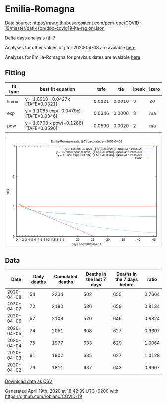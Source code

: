 # Emilia-Romagna

Data source: https://raw.githubusercontent.com/pcm-dpc/COVID-19/master/dati-json/dpc-covid19-ita-regioni.json

Delta days analysis (j): 7

Analyses for other values of j for 2020-04-08 are avalable [here](../2020-04-08/README.md)

Analyses for Emilia-Romagna for previous dates are avalable [here](../README.md)

## Fitting 
|fit type|best fit equation|tafe|tfe|ipeak|izero|
|-------|-----|--------|------|---|---|
|linear|y = 1.0910 -0.0427x  [TAFE=0.0321]|0.0321|0.0016|3|26|
|exp|y = 1.1085 exp(-0.0479x)  [TAFE=0.0346]|0.0346|0.0006|3|n/a|
|pow|y = 1.0708 x pow(-0.1288)  [TAFE=0.0590]|0.0590|0.0020|2|n/a|

![Plot](COVID-19_emilia-romagna_j7_2020-04-08.png)

## Data
|Date|Daily deaths|Cumulated deaths|Deaths in the last 7 days|Deaths in the 7 days before|ratio|
|----|----------|-----------|-------|--------------------|-----|
|2020-04-08|54|2234|502|655|0.7664|
|2020-04-07|72|2180|536|659|0.8134|
|2020-04-06|57|2108|570|646|0.8824|
|2020-04-05|74|2051|608|627|0.9697|
|2020-04-04|75|1977|633|629|1.0064|
|2020-04-03|91|1902|635|627|1.0128|
|2020-04-02|79|1811|637|643|0.9907|

[Download data as CSV](COVID-19_emilia-romagna_j7_2020-04-08.csv)

Generated April 19th, 2020 at 18:42:39 UTC+0200 with https://github.com/robianc/COVID-19
